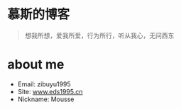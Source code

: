 # 慕斯的博客
> 想我所想，爱我所爱，行为所行，听从我心，无问西东


# about me
* Email: zibuyu1995
* Site: www.eds1995.cn
* Nickname: Mousse

